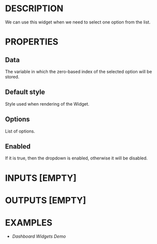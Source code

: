 # DESCRIPTION

We can use this widget when we need to select one option from the list.

# PROPERTIES

## Data

The variable in which the zero-based index of the selected option will be stored.

## Default style

Style used when rendering of the Widget.

## Options

List of options.

## Enabled

If it is true, then the dropdown is enabled, otherwise it will be disabled.

# INPUTS [EMPTY]

# OUTPUTS [EMPTY]

# EXAMPLES

-   _Dashboard Widgets Demo_
